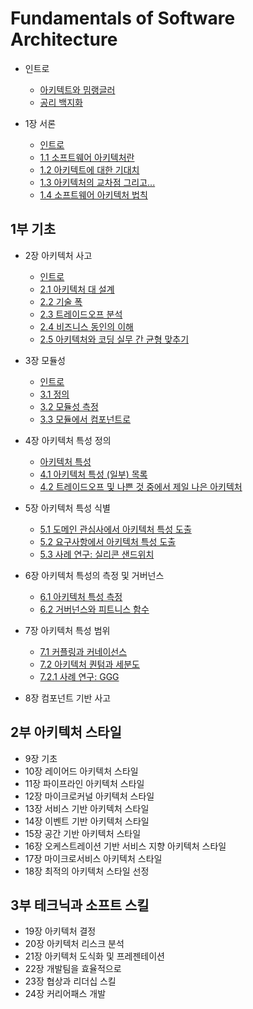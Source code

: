 # Fundamentals of Software Architecture

- 인트로

  - [아키텍트와 밈랭글러](./0_인트로/1_아키텍트와_밈랭글러.md)
  - [공리 백지화](./0_인트로/2_공리_백지화.md)

- 1장 서론

  - [인트로](./1장_서론/0_%EC%9D%B8%ED%8A%B8%EB%A1%9C.md)
  - [1.1 소프트웨어 아키텍처란](./1장_서론/1_소프트웨어_아키텍처란.md)
  - [1.2 아키텍트에 대한 기대치](./1장_서론/2_아키텍트에_대한_기대치.md)
  - [1.3 아키텍처의 교차점 그리고...](./1장_서론/3_아키텍처의_교차점_그리고.md)
  - [1.4 소프트웨어 아키텍처 법칙](./1장_서론/4_소프트웨어_아키텍처_법칙.md)

## 1부 기초

- 2장 아키텍처 사고

  - [인트로](./2장_아키텍처_사고/0_%EC%9D%B8%ED%8A%B8%EB%A1%9C.md)
  - [2.1 아키텍처 대 설계](./2장_아키텍처_사고/1_아키텍처_대_설계.md)
  - [2.2 기술 폭](./2장_아키텍처_사고/2_기술_폭.md)
  - [2.3 트레이드오프 분석](./2장_아키텍처_사고/3_트레이드오프_분석.md)
  - [2.4 비즈니스 동인의 이해](./2장_아키텍처_사고/4_비즈니스_동인의_이해.md)
  - [2.5 아키텍처와 코딩 실무 간 균형 맞추기](./2장_아키텍처_사고/5_아키텍처와_코딩_실무_간_균형_맞추기.md)

- 3장 모듈성

  - [인트로](./3장_모듈성/0_인트로.md)
  - [3.1 정의](./3장_모듈성/1_정의.md)
  - [3.2 모듈성 측정](./3장_모듈성/2_모듈성_측정.md)
  - [3.3 모듈에서 컴포넌트로](./3장_모듈성/3_모듈에서_컴포넌트로.md)

- 4장 아키텍처 특성 정의

  - [아키텍처 특성](./4장_아키텍처_특성_정의/0_아키텍처_특성.md)
  - [4.1 아키텍처 특성 (일부) 목록](./4장_아키텍처_특성_정의/1_아키텍처_특성_목록.md)
  - [4.2 트레이드오프 및 나쁜 것 중에서 제일 나은 아키텍처](./4장_아키텍처_특성_정의/2_트레이드오프_및_나쁜_것_중에서_제일_나은_아키텍처.md)

- 5장 아키텍처 특성 식별

  - [5.1 도메인 관심사에서 아키텍처 특성 도출](./5장_아키텍처_특성_식별/1_도메인_관심사에서_아키텍처_특성_도출.md)
  - [5.2 요구사항에서 아키텍처 특성 도출](./5장_아키텍처_특성_식별/2_요구사항에서_아키텍처_특성_도출.md)
  - [5.3 사례 연구: 실리콘 샌드위치](./5장_아키텍처_특성_식별/3_사례_연구_실리콘_샌드위치.md)

- 6장 아키텍처 특성의 측정 및 거버넌스

  - [6.1 아키텍처 특성 측정](./6장_아키텍처_특성의_측정_및_거버너스/1_아키텍처_특성_측정.md)
  - [6.2 거버넌스와 피트니스 함수](./6장_아키텍처_특성의_측정_및_거버너스/2_거버넌스와_피트니스_함수.md)

- 7장 아키텍처 특성 범위
  - [7.1 커플링과 커네이선스](./7장_아키텍처_특성_범위/1_커플링과_커네이선스.md)
  - [7.2 아키텍처 퀀텀과 세분도](./7장_아키텍처_특성_범위/2_아키텍처_퀀텀과_세분도.md)
  - [7.2.1 사례 연구: GGG](./7장_아키텍처_특성_범위/2.1_사례_연구_GGG.md)
- 8장 컴포넌트 기반 사고

## 2부 아키텍처 스타일

- 9장 기초
- 10장 레이어드 아키텍처 스타일
- 11장 파이프라인 아키텍처 스타일
- 12장 마이크로커널 아키텍처 스타일
- 13장 서비스 기반 아키텍처 스타일
- 14장 이벤트 기반 아키텍처 스타일
- 15장 공간 기반 아키텍처 스타일
- 16장 오케스트레이션 기반 서비스 지향 아키텍처 스타일
- 17장 마이크로서비스 아키텍처 스타일
- 18장 최적의 아키텍처 스타일 선정

## 3부 테크닉과 소프트 스킬

- 19장 아키텍처 결정
- 20장 아키텍처 리스크 분석
- 21장 아키텍처 도식화 및 프레젠테이션
- 22장 개발팀을 효율적으로
- 23장 협상과 리더십 스킬
- 24장 커리어패스 개발
